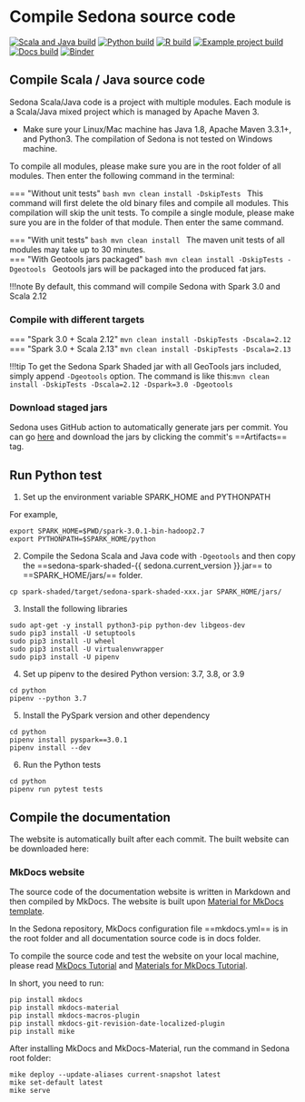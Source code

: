 # Compile Sedona source code

[![Scala and Java build](https://github.com/apache/sedona/actions/workflows/java.yml/badge.svg)](https://github.com/apache/sedona/actions/workflows/java.yml) [![Python build](https://github.com/apache/sedona/actions/workflows/python.yml/badge.svg)](https://github.com/apache/sedona/actions/workflows/python.yml) [![R build](https://github.com/apache/sedona/actions/workflows/r.yml/badge.svg)](https://github.com/apache/sedona/actions/workflows/r.yml) [![Example project build](https://github.com/apache/sedona/actions/workflows/example.yml/badge.svg)](https://github.com/apache/sedona/actions/workflows/example.yml) [![Docs build](https://github.com/apache/sedona/actions/workflows/docs.yml/badge.svg)](https://github.com/apache/sedona/actions/workflows/docs.yml) [![Binder](https://mybinder.org/badge_logo.svg)](https://mybinder.org/v2/gh/apache/sedona/HEAD?filepath=binder)


## Compile Scala / Java source code
Sedona Scala/Java code is a project with multiple modules. Each module is a Scala/Java mixed project which is managed by Apache Maven 3.

* Make sure your Linux/Mac machine has Java 1.8, Apache Maven 3.3.1+, and Python3. The compilation of Sedona is not tested on Windows machine.

To compile all modules, please make sure you are in the root folder of all modules. Then enter the following command in the terminal:

=== "Without unit tests"
	```bash
	mvn clean install -DskipTests
	```
	This command will first delete the old binary files and compile all modules. This compilation will skip the unit tests. To compile a single module, please make sure you are in the folder of that module. Then enter the same command.
	
=== "With unit tests"
	```bash
	mvn clean install
	```
	The maven unit tests of all modules may take up to 30 minutes. 	
=== "With Geotools jars packaged"
	```bash
	mvn clean install -DskipTests -Dgeotools
	```
	Geotools jars will be packaged into the produced fat jars.	

!!!note
	By default, this command will compile Sedona with Spark 3.0 and Scala 2.12
	

### Compile with different targets

=== "Spark 3.0 + Scala 2.12"
	```
	mvn clean install -DskipTests -Dscala=2.12
	```
=== "Spark 3.0 + Scala 2.13"
	```
	mvn clean install -DskipTests -Dscala=2.13
	```

!!!tip
	To get the Sedona Spark Shaded jar with all GeoTools jars included, simply append `-Dgeotools` option. The command is like this:`mvn clean install -DskipTests -Dscala=2.12 -Dspark=3.0 -Dgeotools`

### Download staged jars

Sedona uses GitHub action to automatically generate jars per commit. You can go [here](https://github.com/apache/sedona/actions/workflows/java.yml) and download the jars by clicking the commit's ==Artifacts== tag.

## Run Python test

1. Set up the environment variable SPARK_HOME and PYTHONPATH

For example,
```
export SPARK_HOME=$PWD/spark-3.0.1-bin-hadoop2.7
export PYTHONPATH=$SPARK_HOME/python
```
2. Compile the Sedona Scala and Java code with `-Dgeotools` and then copy the ==sedona-spark-shaded-{{ sedona.current_version }}.jar== to ==SPARK_HOME/jars/== folder.
```
cp spark-shaded/target/sedona-spark-shaded-xxx.jar SPARK_HOME/jars/
```
3. Install the following libraries
```
sudo apt-get -y install python3-pip python-dev libgeos-dev
sudo pip3 install -U setuptools
sudo pip3 install -U wheel
sudo pip3 install -U virtualenvwrapper
sudo pip3 install -U pipenv
```
4. Set up pipenv to the desired Python version: 3.7, 3.8, or 3.9
```
cd python
pipenv --python 3.7
```
5. Install the PySpark version and other dependency
```
cd python
pipenv install pyspark==3.0.1
pipenv install --dev
```
6. Run the Python tests
```
cd python
pipenv run pytest tests
```
## Compile the documentation

The website is automatically built after each commit. The built website can be downloaded here: 

### MkDocs website

The source code of the documentation website is written in Markdown and then compiled by MkDocs. The website is built upon [Material for MkDocs template](https://squidfunk.github.io/mkdocs-material/).

In the Sedona repository, MkDocs configuration file ==mkdocs.yml== is in the root folder and all documentation source code is in docs folder.

To compile the source code and test the website on your local machine, please read [MkDocs Tutorial](http://www.mkdocs.org/#installation) and [Materials for MkDocs Tutorial](https://squidfunk.github.io/mkdocs-material/getting-started/).

In short, you need to run:

```
pip install mkdocs
pip install mkdocs-material
pip install mkdocs-macros-plugin
pip install mkdocs-git-revision-date-localized-plugin
pip install mike
```

After installing MkDocs and MkDocs-Material, run the command in Sedona root folder:

```
mike deploy --update-aliases current-snapshot latest
mike set-default latest
mike serve
```

